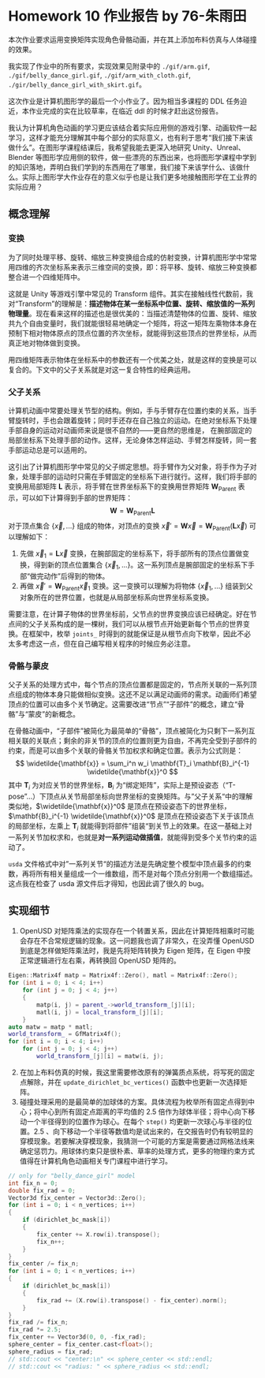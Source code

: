 # Homework 10  作业报告 by 76-朱雨田

本次作业要求运用变换矩阵实现角色骨骼动画，并在其上添加布料仿真与人体碰撞的效果。

我实现了作业中的所有要求，实现效果见附录中的 `./gif/arm.gif`, `./gif/belly_dance_girl.gif`, `./gif/arm_with_cloth.gif`, `./gir/belly_dance_girl_with_skirt.gif`。

这次作业是计算机图形学的最后一个小作业了。因为相当多课程的 DDL 任务迫近，本作业完成的实在比较草率，在临近 ddl 的时候才赶出这份报告。

我认为计算机角色动画的学习更应该结合着实际应用侧的游戏引擎、动画软件一起学习，这样才能充分理解其中每个部分的实际意义，也有利于思考“我们接下来该做什么”。在图形学课程结课后，我希望我能去更深入地研究 Unity、Unreal、Blender 等图形学应用侧的软件，做一些漂亮的东西出来，也将图形学课程中学到的知识落地，弄明白我们学到的东西用在了哪里，我们接下来该学什么、该做什么。实际上图形学大作业存在的意义似乎也是让我们更多地接触图形学在工业界的实际应用？

## 概念理解

### 变换

为了同时处理平移、旋转、缩放三种变换组合成的仿射变换，计算机图形学中常常用四维的齐次坐标系来表示三维空间的变换，即：将平移、旋转、缩放三种变换都整合进一个四维矩阵中。

这就是 Unity 等游戏引擎中常见的 Transform 组件。其实在接触线性代数前，我对“Transform”的理解是：**描述物体在某一坐标系中位置、旋转、缩放值的一系列物理量**。现在看来这样的描述也是很优美的：当描述清楚物体的位置、旋转、缩放共九个自由变量时，我们就能很轻易地确定一个矩阵，将这一矩阵左乘物体本身在预制下相对物体原点的顶点位置的齐次坐标，就能得到这些顶点的世界坐标，从而真正地对物体做到变换。

用四维矩阵表示物体在坐标系中的参数还有一个优美之处，就是这样的变换是可以复合的。下文中的父子关系就是对这一复合特性的经典运用。

### 父子关系

计算机动画中常要处理关节型的结构。例如，手与手臂存在位置约束的关系，当手臂旋转时，手也会跟着旋转；同时手还存在自己独立的运动。在绝对坐标系下处理手部自身的运动对动画师来说是很不自然的——更自然的思维是， 在腕部固定的局部坐标系下处理手部的动作。这样，无论身体怎样运动、手臂怎样旋转，同一套手部运动总是可以适用的。

这引出了计算机图形学中常见的父子绑定思想。将手臂作为父对象，将手作为子对象，处理手部的运动时只需在手臂固定的坐标系下进行就行。这样，我们将手部的变换用局部矩阵 $\mathbf{L}$ 表示，将手臂在世界坐标系下的变换用世界矩阵 $\mathbf{W}_\text{Parent}$ 表示，可以如下计算得到手部的世界矩阵：
$$
\mathbf{W}=\mathbf{W}_\text{Parent}\mathbf{L}
$$
对于顶点集合 $\{\vec x,...\}$ 组成的物体，对顶点的变换 $\vec x'=\mathbf{W} \vec x=\mathbf{W}_\text{Parent}(\mathbf{L} \vec x)$ 可以理解如下：

1. 先做 $\vec x_1=\mathbf{L} \vec x$ 变换，在腕部固定的坐标系下，将手部所有的顶点位置做变换，得到新的顶点位置集合 $\{\vec x_1,...\}$。这一系列顶点是腕部固定的坐标系下手部“做完动作”后得到的物体。
2. 再做 $\vec x'=\mathbf{W}_\text{Parent}\vec x_1$ 变换。这一变换可以理解为将物体 $\{\vec x_1,...\}$ 组装到父对象所在的世界位置，也就是从局部坐标系向世界坐标系变换。

需要注意，在计算子物体的世界坐标前，父节点的世界变换应该已经确定。好在节点间的父子关系构成的是一棵树，我们可以从根节点开始更新每个节点的世界变换。在框架中，枚举 `joints_` 时得到的就能保证是从根节点向下枚举，因此不必太多考虑这一点，但在自己编写相关程序的时候应务必注意。

### 骨骼与蒙皮

父子关系的处理方式中，每个节点的顶点位置都是固定的，节点所关联的一系列顶点组成的物体本身只能做相似变换。这还不足以满足动画师的需求。动画师们希望顶点的位置可以由多个关节确定。这需要改进“节点”“子部件”的概念，建立“骨骼”与“蒙皮”的新概念。

在骨骼动画中，“子部件”被简化为最简单的“骨骼”，顶点被简化为只剩下一系列互相关联的关联点；剩余的非关节的顶点的位置则更为自由，不再完全受到子部件的约束，而是可以由多个关联的骨骼关节加权求和确定位置。表示为公式则是：
$$
\widetilde{\mathbf{x}} = \sum_i^n w_i \mathbf{T}_i \mathbf{B}_i^{-1} \widetilde{\mathbf{x}}^0
$$
其中 $\mathbf{T}_i$ 为对应关节的世界坐标，$\mathbf{B}_i$ 为“绑定矩阵”，实际上是预设姿态（“T-pose”...）下顶点从关节局部坐标向世界坐标的变换矩阵。与”父子关系“中的理解类似地，$\widetilde{\mathbf{x}}^0$ 是顶点在预设姿态下的世界坐标，$\mathbf{B}_i^{-1} \widetilde{\mathbf{x}}^0$ 是顶点在预设姿态下关于该顶点的局部坐标，左乘上 $\mathbf{T}_i$ 就能得到将部件”组装“到关节上的效果。在这一基础上对一系列关节加权求和，也就是**对一系列运动做插值**，就能得到受多个关节约束的运动了。

`usda` 文件格式中对”一系列关节“的描述方法是先确定整个模型中顶点最多的约束数，再将所有相关量组成一个一维数组，而不是对每个顶点分别用一个数组描述。这点我在检查了 usda 源文件后才得知，也因此调了很久的 bug。

## 实现细节

1. OpenUSD 对矩阵乘法的实现存在一个转置关系，因此在计算矩阵相乘时可能会存在不合常规逻辑的现象。这一问题我也调了非常久，在没弄懂 OpenUSD 到底是怎样做矩阵乘法时，我是先将矩阵转换为 Eigen 矩阵，在 Eigen 中按正常逻辑进行左右乘，再转换回 OpenUSD 矩阵的。

```cpp
Eigen::Matrix4f matp = Matrix4f::Zero(), matl = Matrix4f::Zero();
for (int i = 0; i < 4; i++)
    for (int j = 0; j < 4; j++)
    {
        matp(i, j) = parent_->world_transform_[j][i];
        matl(i, j) = local_transform_[j][i];
    }
auto matw = matp * matl;
world_transform_ = GfMatrix4f();
for (int i = 0; i < 4; i++)
    for (int j = 0; j < 4; j++)
        world_transform_[j][i] = matw(i, j);
```

2. 在加上布料仿真的时候，我这里需要修改原有的弹簧质点系统，将写死的固定点解除，并在 `update_dirichlet_bc_vertices()` 函数中也更新一次选择矩阵。
3. 碰撞处理采用的是最简单的加球体的方案。具体流程为枚举所有固定点得到中心；将中心到所有固定点距离的平均值的 $2.5$ 倍作为球体半径；将中心向下移动一个半径得到的位置作为球心。在每个 `step()` 均更新一次球心与半径的位置。$2.5$ 、向下移动一个半径等数值均是试出来的，在交报告时仍有较明显的穿模现象。若要解决穿模现象，我猜测一个可能的方案是需要通过网格法线来确定惩罚力。用球体约束只是很朴素、草率的处理方式，更多的物理约束方式值得在计算机角色动画相关专门课程中进行学习。

```cpp
// only for "belly_dance_girl" model
int fix_n = 0;
double fix_rad = 0;
Vector3d fix_center = Vector3d::Zero();
for (int i = 0; i < n_vertices; i++)
{
    if (dirichlet_bc_mask[i])
    {
        fix_center += X.row(i).transpose();
        fix_n++;
    }
}
fix_center /= fix_n;
for (int i = 0; i < n_vertices; i++)
{
    if (dirichlet_bc_mask[i])
    {
        fix_rad += (X.row(i).transpose() - fix_center).norm();
    }
}
fix_rad /= fix_n;
fix_rad *= 2.5;
fix_center += Vector3d(0, 0, -fix_rad);
sphere_center = fix_center.cast<float>();
sphere_radius = fix_rad;
// std::cout << "center:\n" << sphere_center << std::endl;
// std::cout << "radius: " << sphere_radius << std::endl;
```

